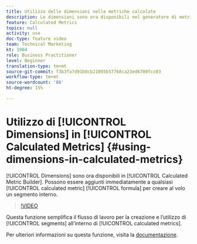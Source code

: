 ```yaml
---
title: Utilizzo delle dimensioni nelle metriche calcolate
description: Le dimensioni sono ora disponibili nel generatore di metriche calcolate. Possono essere aggiunti immediatamente a qualsiasi formula metrica calcolata per creare al volo un segmento interno.
feature: Calculated Metrics
topics: null
activity: use
doc-type: feature video
team: Technical Marketing
kt: 1904
role: Business Practitioner
level: Beginner
translation-type: tm+mt
source-git-commit: f3b3fa7d91b0cb21005b57768ca23ed6700fcc03
workflow-type: tm+mt
source-wordcount: '86'
ht-degree: 15%

---
```



# Utilizzo di [!UICONTROL Dimensions] in [!UICONTROL Calculated Metrics] {#using-dimensions-in-calculated-metrics}

[!UICONTROL Dimensions] sono ora disponibili in  [!UICONTROL Calculated Metric Builder]. Possono essere aggiunti immediatamente a qualsiasi [!UICONTROL calculated metric] [!UICONTROL formula] per creare al volo un segmento interno.

>[!VIDEO](https://video.tv.adobe.com/v/23723/?quality=12)

Questa funzione semplifica il flusso di lavoro per la creazione e l’utilizzo di [!UICONTROL segments] all’interno di [!UICONTROL calculated metrics].

Per ulteriori informazioni su questa funzione, visita la [documentazione](https://marketing.adobe.com/resources/help/it_IT/analytics/calcmetrics/cm_build_metrics.html).
